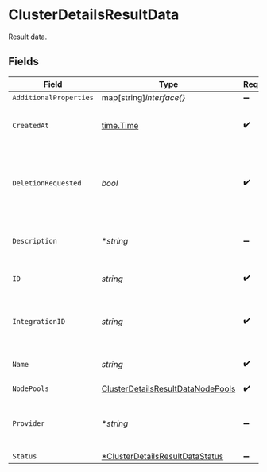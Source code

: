 # ClusterDetailsResultData

Result data.


## Fields

| Field                                                                                         | Type                                                                                          | Required                                                                                      | Description                                                                                   | Example                                                                                       |
| --------------------------------------------------------------------------------------------- | --------------------------------------------------------------------------------------------- | --------------------------------------------------------------------------------------------- | --------------------------------------------------------------------------------------------- | --------------------------------------------------------------------------------------------- |
| `AdditionalProperties`                                                                        | map[string]*interface{}*                                                                      | :heavy_minus_sign:                                                                            | N/A                                                                                           |                                                                                               |
| `CreatedAt`                                                                                   | [time.Time](https://pkg.go.dev/time#Time)                                                     | :heavy_check_mark:                                                                            | The time the cluster was created.                                                             | 2021-01-20T11:19:53.175Z                                                                      |
| `DeletionRequested`                                                                           | *bool*                                                                                        | :heavy_check_mark:                                                                            | Indicates if provider resource deletion has been requested by the user.                       | false                                                                                         |
| `Description`                                                                                 | **string*                                                                                     | :heavy_minus_sign:                                                                            | A short description of the cluster.                                                           | The cluster description                                                                       |
| `ID`                                                                                          | *string*                                                                                      | :heavy_check_mark:                                                                            | Identifier for the cluster.                                                                   | gcp-cluster-1                                                                                 |
| `IntegrationID`                                                                               | *string*                                                                                      | :heavy_check_mark:                                                                            | ID of the provider integration used by this cluster.                                          | gcp-integration                                                                               |
| `Name`                                                                                        | *string*                                                                                      | :heavy_check_mark:                                                                            | The name of the cluster.                                                                      | GCP Cluster 1                                                                                 |
| `NodePools`                                                                                   | [ClusterDetailsResultDataNodePools](../../models/shared/clusterdetailsresultdatanodepools.md) | :heavy_check_mark:                                                                            | N/A                                                                                           |                                                                                               |
| `Provider`                                                                                    | **string*                                                                                     | :heavy_minus_sign:                                                                            | The cloud provider to which this cluster belongs to.                                          | gcp                                                                                           |
| `Status`                                                                                      | [*ClusterDetailsResultDataStatus](../../models/shared/clusterdetailsresultdatastatus.md)      | :heavy_minus_sign:                                                                            | N/A                                                                                           |                                                                                               |